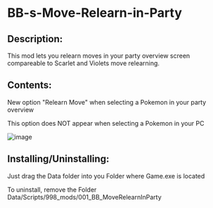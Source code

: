# BB-s-Move-Relearn-in-Party

## Description:
<p>This mod lets you relearn moves in your party overview screen compareable to Scarlet and Violets move relearning.</p>

## Contents:

<p>New option "Relearn Move" when selecting a Pokemon in your party overview</p>
<p>This option does NOT appear when selecting a Pokemon in your PC</p>

![image](https://github.com/BuezliBueb/BB-s-Move-Relearn-in-Party/assets/164735539/78cf23d2-ab26-4734-a51c-7d231fc53fa2)



## Installing/Uninstalling:
<p>Just drag the Data folder into you Folder where Game.exe is located</p>
<p>To uninstall, remove the Folder Data/Scripts/998_mods/001_BB_MoveRelearnInParty</p>

